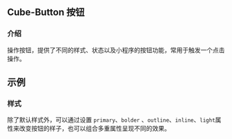 ## Cube-Button 按钮

<card>

### 介绍

操作按钮，提供了不同的样式、状态以及小程序的按钮功能，常用于触发一个点击操作。

</card>

## 示例

<card>

### 样式

除了默认样式外，可以通过设置 `primary`、`bolder` 、`outline`、`inline`、<!-- @theme: passenger -> start -->`light`<!-- @theme: passenger -> end -->属性来改变按钮的样子，也可以组合多重属性呈现不同的效果。

<!-- @group: btns -> start -->

<!-- @example: btn-secondary -> template no-wrap -->
<!-- @example: btn-primary -> template no-wrap -->
<!-- @example: btn-bolder -> template no-wrap -->
<!-- @example: btn-outline -> template no-wrap -->
<!-- @example: btn-inline -> template no-wrap -->
<!-- @example: btn-light -> template no-wrap -->
<!-- @example: btn-outline-primary -> template no-wrap -->
<!-- @example: btn-inline-outline -> template no-wrap -->
<!-- @example: btn-inline-primary -> template no-wrap -->

<!-- @group: btns -> end -->

</card>
